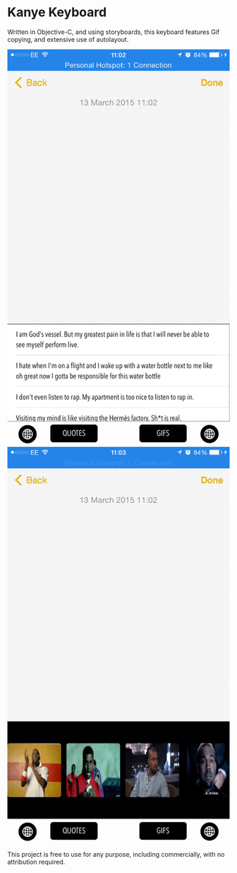 # Kanye Keyboard



Written in Objective-C, and using storyboards, this keyboard features Gif copying, and extensive use of autolayout.


![Alt text](/screenshots/1.png?raw=true "Quotes")
![Alt text](/screenshots/2.png?raw=true "GIFS")


This project is free to use for any purpose, including commercially, with no attribution required.
